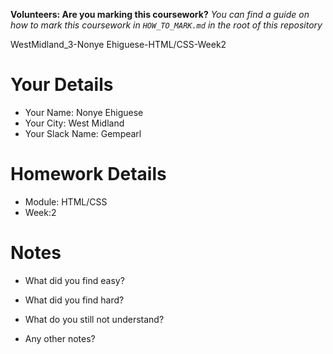 <!--

The title for your pull request should be made in this format

CITY CLASS_NO - FIRST_NAME LAST_NAME - MODULE - WEEK_NO

For example,

London Class 7 - Chris Owen - HTML/CSS - Week 1

Please complete the details below this message

-->

**Volunteers: Are you marking this coursework?** _You can find a guide on how to mark this coursework in `HOW_TO_MARK.md` in the root of this repository_

WestMidland_3-Nonye Ehiguese-HTML/CSS-Week2
# Your Details

- Your Name: Nonye Ehiguese
- Your City: West Midland
- Your Slack Name: Gempearl

# Homework Details

- Module: HTML/CSS
- Week:2

# Notes

- What did you find easy?

- What did you find hard?

- What do you still not understand?

- Any other notes?

